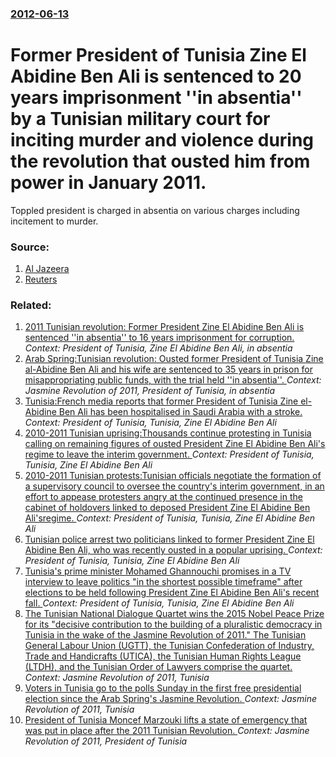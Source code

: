 ### [2012-06-13](/news/2012/06/13/index.md)

# Former President of Tunisia Zine El Abidine Ben Ali is sentenced to 20 years imprisonment ''in absentia'' by a Tunisian military court for inciting murder and violence during the revolution that ousted him from power in January 2011. 

Toppled president is charged in absentia on various charges including incitement to murder.


### Source:

1. [Al Jazeera](http://www.aljazeera.com/news/middleeast/2012/06/20126139146102236.html)
2. [Reuters](http://uk.reuters.com/article/2012/06/13/uk-tunisia-benali-sentence-idUKBRE85C0I820120613?feedType=RSS&feedName=worldNews)

### Related:

1. [2011 Tunisian revolution: Former President Zine El Abidine Ben Ali is sentenced ''in absentia'' to 16 years imprisonment for corruption. ](/news/2011/07/29/2011-tunisian-revolution-former-president-zine-el-abidine-ben-ali-is-sentenced-in-absentia-to-16-years-imprisonment-for-corruption.md) _Context: President of Tunisia, Zine El Abidine Ben Ali, in absentia_
2. [Arab Spring:Tunisian revolution: Ousted former President of Tunisia Zine al-Abidine Ben Ali and his wife are sentenced to 35 years in prison for misappropriating public funds, with the trial held ''in absentia''. ](/news/2011/06/20/arab-spring-ptunisian-revolution-ousted-former-president-of-tunisia-zine-al-abidine-ben-ali-and-his-wife-are-sentenced-to-35-years-in-priso.md) _Context: Jasmine Revolution of 2011, President of Tunisia, in absentia_
3. [Tunisia:French media reports that former President of Tunisia Zine el-Abidine Ben Ali has been hospitalised in Saudi Arabia with a stroke. ](/news/2011/02/17/tunisia-pfrench-media-reports-that-former-president-of-tunisia-zine-el-abidine-ben-ali-has-been-hospitalised-in-saudi-arabia-with-a-stroke.md) _Context: President of Tunisia, Tunisia, Zine El Abidine Ben Ali_
4. [2010-2011 Tunisian uprising:Thousands continue protesting in Tunisia calling on remaining figures of ousted President Zine El Abidine Ben Ali's regime to leave the interim government. ](/news/2011/01/27/2010a2011-tunisian-uprising-pthousands-continue-protesting-in-tunisia-calling-on-remaining-figures-of-ousted-president-zine-el-abidine-ben.md) _Context: President of Tunisia, Tunisia, Zine El Abidine Ben Ali_
5. [2010-2011 Tunisian protests:Tunisian officials negotiate the formation of a supervisory council to oversee the country's interim government, in an effort to appease protesters angry at the continued presence in the cabinet of holdovers linked to deposed President Zine El Abidine Ben Ali'sregime. ](/news/2011/01/24/2010a2011-tunisian-protests-ptunisian-officials-negotiate-the-formation-of-a-supervisory-council-to-oversee-the-country-s-interim-governme.md) _Context: President of Tunisia, Tunisia, Zine El Abidine Ben Ali_
6. [Tunisian police arrest two politicians linked to former President Zine El Abidine Ben Ali, who was recently ousted in a popular uprising. ](/news/2011/01/23/tunisian-police-arrest-two-politicians-linked-to-former-president-zine-el-abidine-ben-ali-who-was-recently-ousted-in-a-popular-uprising.md) _Context: President of Tunisia, Tunisia, Zine El Abidine Ben Ali_
7. [Tunisia's prime minister Mohamed Ghannouchi promises in a TV interview to leave politics "in the shortest possible timeframe" after elections to be held following President Zine El Abidine Ben Ali's recent fall. ](/news/2011/01/22/tunisia-s-prime-minister-mohamed-ghannouchi-promises-in-a-tv-interview-to-leave-politics-in-the-shortest-possible-timeframe-after-election.md) _Context: President of Tunisia, Tunisia, Zine El Abidine Ben Ali_
8. [The Tunisian National Dialogue Quartet wins the 2015 Nobel Peace Prize for its "decisive contribution to the building of a pluralistic democracy in Tunisia in the wake of the Jasmine Revolution of 2011." The Tunisian General Labour Union (UGTT), the Tunisian Confederation of Industry, Trade and Handicrafts (UTICA), the Tunisian Human Rights League (LTDH), and the Tunisian Order of Lawyers comprise the quartet. ](/news/2015/10/9/the-tunisian-national-dialogue-quartet-wins-the-2015-nobel-peace-prize-for-its-decisive-contribution-to-the-building-of-a-pluralistic-democ.md) _Context: Jasmine Revolution of 2011, Tunisia_
9. [Voters in Tunisia go to the polls Sunday in the  first free presidential election since the Arab Spring's Jasmine Revolution. ](/news/2014/11/23/voters-in-tunisia-go-to-the-polls-sunday-in-the-first-free-presidential-election-since-the-arab-spring-s-jasmine-revolution.md) _Context: Jasmine Revolution of 2011, Tunisia_
10. [President of Tunisia Moncef Marzouki lifts a state of emergency that was put in place after the 2011 Tunisian Revolution. ](/news/2014/03/6/president-of-tunisia-moncef-marzouki-lifts-a-state-of-emergency-that-was-put-in-place-after-the-2011-tunisian-revolution.md) _Context: Jasmine Revolution of 2011, President of Tunisia_
